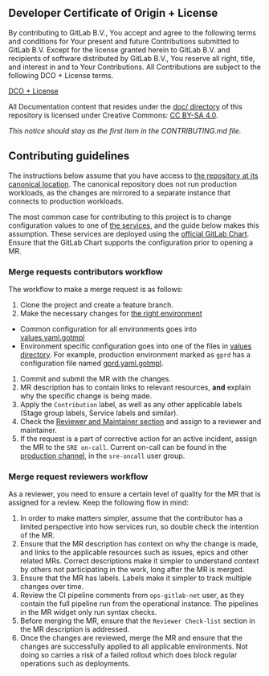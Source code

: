 ## Developer Certificate of Origin + License

By contributing to GitLab B.V., You accept and agree to the following terms and
conditions for Your present and future Contributions submitted to GitLab B.V.
Except for the license granted herein to GitLab B.V. and recipients of software
distributed by GitLab B.V., You reserve all right, title, and interest in and to
Your Contributions. All Contributions are subject to the following DCO + License
terms.

[DCO + License](https://gitlab.com/gitlab-org/dco/blob/master/README.md)

All Documentation content that resides under the [doc/ directory](/doc) of this
repository is licensed under Creative Commons:
[CC BY-SA 4.0](https://creativecommons.org/licenses/by-sa/4.0/).

_This notice should stay as the first item in the CONTRIBUTING.md file._

## Contributing guidelines

The instructions below assume that you have access to [the repository at its canonical location](https://gitlab.com/gitlab-com/gl-infra/k8s-workloads/gitlab-com). The canonical repository does not run production workloads, as the changes are mirrored to a separate instance that connects to production workloads.

The most common case for contributing to this project is to change configuration values to one of [the services](README.md#services), and the guide below makes this assumption. These services are deployed using the [official GitLab Chart](https://gitlab.com/gitlab-org/charts/gitlab). Ensure that the GitLab Chart supports the configuration prior to opening a MR.

### Merge requests contributors workflow

The workflow to make a merge request is as follows:

1. Clone the project and create a feature branch.
1. Make the necessary changes for [the right environment](https://gitlab.com/gitlab-com/gl-infra/k8s-workloads/gitlab-com#gitlab-environments-configuration)
  * Common configuration for all environments goes into [values.yaml.gotmpl](https://gitlab.com/gitlab-com/gl-infra/k8s-workloads/gitlab-com/-/blob/master/releases/gitlab/values/values.yaml.gotmpl)
  * Environment specific configuration goes into one of the files in [values directory](https://gitlab.com/gitlab-com/gl-infra/k8s-workloads/gitlab-com/-/tree/master/releases/gitlab/values). For example, production environment marked as `gprd` has a configuration file named [gprd.yaml.gotmpl](https://gitlab.com/gitlab-com/gl-infra/k8s-workloads/gitlab-com/-/blob/master/releases/gitlab/values/gprd.yaml.gotmpl).
1. Commit and submit the MR with the changes.
1. MR description has to contain links to relevant resources, **and** explain why the specific change is being made.
1. Apply the `Contribution` label, as well as any other applicable labels (Stage group labels, Service labels and similar).
1. Check the [Reviewer and Maintainer section](https://about.gitlab.com/handbook/engineering/projects/#k8s-workloads-gitlab-com) and assign to a reviewer and maintainer.
1. If the request is a part of corrective action for an active incident, assign the MR to the `SRE on-call`. Current on-call can be found in the [production channel](https://gitlab.slack.com/archives/C101F3796), in the `sre-oncall` user group.

### Merge request reviewers workflow

As a reviewer, you need to ensure a certain level of quality for the MR that is assigned for a review.
Keep the following flow in mind:

1. In order to make matters simpler, assume that the contributor has a limited perspective into how services run, so double check the intention of the MR.
1. Ensure that the MR description has context on why the change is made, and links to the applicable resources such as issues, epics and other related MRs. Correct descriptions make it simpler to understand context by others not participating in the work, long after the MR is merged.
1. Ensure that the MR has labels. Labels make it simpler to track multiple changes over time.
1. Review the CI pipeline comments from `ops-gitlab-net` user, as they contain the full pipeline run from the operational instance. The pipelines in the MR widget only run syntax checks.
1. Before merging the MR, ensure that the `Reviewer Check-list` section in the MR description is addressed.
1. Once the changes are reviewed, merge the MR and ensure that the changes are successfully applied to all applicable environments. Not doing so carries a risk of a failed rollout which does block regular operations such as deployments.
